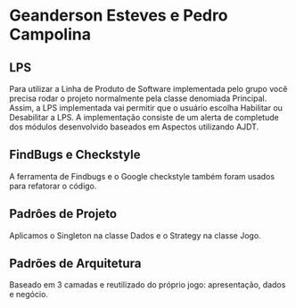 # Geanderson Esteves e Pedro Campolina

## LPS
Para utilizar a Linha de Produto de Software implementada pelo grupo você precisa rodar o projeto normalmente pela classe denomiada Principal. Assim, a LPS implementada vai permitir que o usuário escolha Habilitar ou Desabilitar a LPS. A implementação consiste de um alerta de completude dos módulos desenvolvido baseados em Aspectos utilizando AJDT.

## FindBugs e Checkstyle
A ferramenta de Findbugs e o Google checkstyle também foram usados para refatorar o código.

## Padrôes de Projeto
Aplicamos o Singleton na classe Dados e o Strategy na classe Jogo.

## Padrões de Arquitetura
Baseado em 3 camadas e reutilizado do próprio jogo: apresentação, dados e negócio.